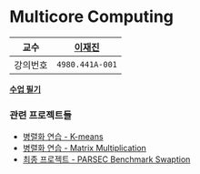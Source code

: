 Multicore Computing
========

교수 | [이재진](https://cse.snu.ac.kr/professor/%EC%9D%B4%EC%9E%AC%EC%A7%84)
:---:|----
강의번호 | `4980.441A-001`

**[수업 필기](note.md)**

### 관련 프로젝트들
- [병렬화 연습 - K-means](https://github.com/simnalamburt/snucse.k-means)
- [병렬화 연습 - Matrix Multiplication](https://github.com/simnalamburt/snucse.matmul)
- [최종 프로젝트 - PARSEC Benchmark Swaption](https://github.com/simnalamburt/snucse.swaptions)
